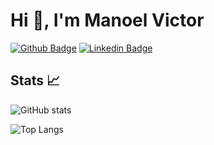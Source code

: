 # Hi 👋, I'm Manoel Victor

[![Github Badge](https://img.shields.io/badge/-Github-000?style=flat-square&logo=Github&logoColor=white&link=https://github.com/kaxias4)](https://github.com/kaxias4)
[![Linkedin Badge](https://img.shields.io/badge/-LinkedIn-blue?style=flat-square&logo=Linkedin&logoColor=white&link=https://www.linkedin.com/in/manoel-caxias/)](https://www.linkedin.com/in/manoel-caxias/)

## Stats :chart_with_upwards_trend:

![GitHub stats](https://github-readme-stats.vercel.app/api?username=kaxias4&show_icons=true&count_private=true&theme=dark)

![Top Langs](https://github-readme-stats.vercel.app/api/top-langs/?username=kaxias4&layout=compact&count_private=true$langs_count=10&theme=dark)
